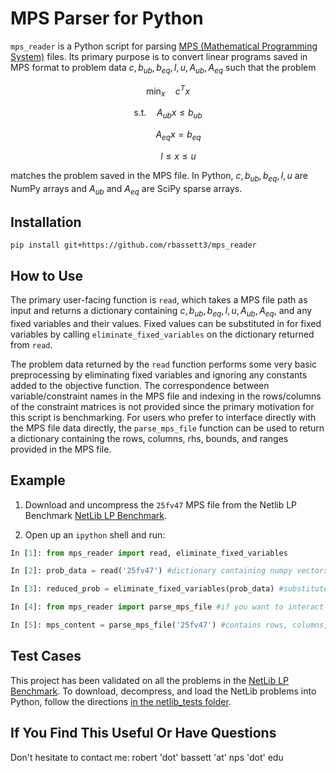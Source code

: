 # MPS Parser for Python

`mps_reader` is a Python script for parsing [MPS (Mathematical Programming System)](https://en.wikipedia.org/wiki/MPS_(format)) files. Its primary purpose is to convert linear programs saved in MPS format to problem data $c, b_{ub}, b_{eq}, l, u, A_{ub}, A_{eq}$ such that the problem

$$\min_{x} \quad c^{T} x$$

$$\text{s.t.} \quad A_{ub} x \leq b_{ub}$$

$$\quad \quad A_{eq} x = b_{eq}$$

$$\quad \quad l \leq x \leq u$$

matches the problem saved in the MPS file. In Python, $c, b_{ub}, b_{eq}, l, u$ are NumPy arrays and $A_{ub}$ and $A_{eq}$ are SciPy sparse arrays.

## Installation

```
pip install git+https://github.com/rbassett3/mps_reader

```

## How to Use

The primary user-facing function is `read`, which takes a MPS file path as input and returns a dictionary containing $c, b_{ub}, b_{eq}, l, u, A_{ub}, A_{eq}$, and any fixed variables and their values. Fixed values can be substituted in for fixed variables by calling `eliminate_fixed_variables` on the dictionary returned from `read`.

The problem data returned by the `read` function performs some very basic preprocessing by eliminating fixed variables and ignoring any constants added to the objective function. The correspondence between variable/constraint names in the MPS file and indexing in the rows/columns of the constraint matrices is not provided since the primary motivation for this script is benchmarking. For users who prefer to interface directly with the MPS file data directly, the `parse_mps_file` function can be used to return a dictionary containing the rows, columns, rhs, bounds, and ranges provided in the MPS file.

## Example

1. Download and uncompress the `25fv47` MPS file from the Netlib LP Benchmark [NetLib LP Benchmark](https://netlib.org/lp/data/index.html).

2. Open up an `ipython` shell and run:

```python
In [1]: from mps_reader import read, eliminate_fixed_variables

In [2]: prob_data = read('25fv47') #dictionary containing numpy vectors and sparse mats

In [3]: reduced_prob = eliminate_fixed_variables(prob_data) #substitute fixed values for fixed variables

In [4]: from mps_reader import parse_mps_file #if you want to interact with MPS content directly

In [5]: mps_content = parse_mps_file('25fv47') #contains rows, columns, rhs, bounds, and ranges from MPS file
```

## Test Cases

This project has been validated on all the problems in the [NetLib LP Benchmark](https://netlib.org/lp/data/index.html). To download, decompress, and load the NetLib problems into Python, follow the directions [in the netlib_tests folder](https://github.com/rbassett3/mps_reader/tree/master/netlib_tests).

## If You Find This Useful Or Have Questions

Don't hesitate to contact me: robert 'dot' bassett 'at' nps 'dot' edu

